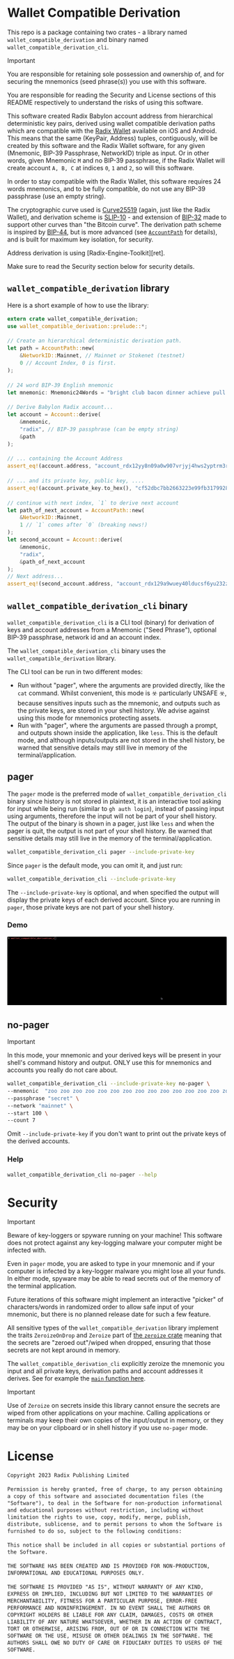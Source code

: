 # Wallet Compatible Derivation

This repo is a package containing two crates - a library named `wallet_compatible_derivation` and binary named `wallet_compatible_derivation_cli`.

> [!IMPORTANT]  
> You are responsible for retaining sole possession and ownership of, and for securing
> the mnemonics (seed phrase(s)) you use with this software.
>
> You are responsible for reading the Security and License sections of this README respectively to understand the risks of using this software.

This software created Radix Babylon account address from hierarchical deterministic key pairs, derived using wallet compatible derivation paths which are compatible with the [Radix Wallet][wallet] available on iOS and Android. This means that the same (KeyPair, Address) tuples, contiguously, will be created by this software and the Radix Wallet software, for any given (Mnemonic, BIP-39 Passphrase, NetworkID) triple as input. Or in other words, given Mnemonic `M` and no BIP-39 passphrase, if the Radix Wallet will create account `A, B, C` at indices `0`, `1` and `2`, so will this software.

In order to stay compatible with the Radix Wallet, this software requires 24 words mnemonics, and to be fully compatible, do not use any BIP-39 passphrase (use an empty string).

The cryptographic curve used is [Curve25519][curve] (again, just like the Radix Wallet), and derivation scheme is [SLIP-10][slip10] - and extension of [BIP-32][b32] made to support other curves than "the Bitcoin curve". The derivation path scheme is inspired by [BIP-44][b44], but is more advanced (see [`AccountPath`][account_path] for details), and is built for maximum key isolation, for security.

Address derivation is using [Radix-Engine-Toolkit][ret].

Make sure to read the Security section below for security details.

## `wallet_compatible_derivation` library

Here is a short example of how to use the library:

```rust
extern crate wallet_compatible_derivation;
use wallet_compatible_derivation::prelude::*;

// Create an hierarchical deterministic derivation path.
let path = AccountPath::new(
	&NetworkID::Mainnet, // Mainnet or Stokenet (testnet)
	0 // Account Index, 0 is first.
);

// 24 word BIP-39 English mnemonic
let mnemonic: Mnemonic24Words = "bright club bacon dinner achieve pull grid save ramp cereal blush woman humble limb repeat video sudden possible story mask neutral prize goose mandate".parse().unwrap();

// Derive Babylon Radix account...
let account = Account::derive(
	&mnemonic, 
	"radix", // BIP-39 passphrase (can be empty string)
	&path
);

// ... containing the Account Address
assert_eq!(account.address, "account_rdx12yy8n09a0w907vrjyj4hws2yptrm3rdjv84l9sr24e3w7pk7nuxst8");

// ... and its private key, public key, ....
assert_eq!(account.private_key.to_hex(), "cf52dbc7bb2663223e99fb31799281b813b939440a372d0aa92eb5f5b8516003");

// continue with next index, `1` to derive next account
let path_of_next_account = AccountPath::new(
	&NetworkID::Mainnet,
	1 // `1` comes after `0` (breaking news!)
);
let second_account = Account::derive(
	&mnemonic, 
	"radix",
	&path_of_next_account
);
// Next address...
assert_eq!(second_account.address, "account_rdx129a9wuey40lducsf6yu232zmzk5kscpvnl6fv472r0ja39f3hced69");

```

## `wallet_compatible_derivation_cli` binary

`wallet_compatible_derivation_cli` is a CLI tool (binary) for derivation of keys and account addresses from a Mnemonic ("Seed Phrase"), optional BIP-39 passphrase, network id and an account index.

The `wallet_compatible_derivation_cli` binary uses the `wallet_compatible_derivation` library.

The CLI tool can be run in two different modes:
* Run without "pager", where the arguments are provided directly, like the `cat` command. Whilst convenient, this mode is ☣️ particularly UNSAFE ☣️, because sensitives inputs such as the mnemonic, and outputs such as the private keys, are stored in your shell history. We advise against using this mode for mnemonics protecting assets.
* Run with "pager", where the arguments are passed through a prompt, and outputs shown inside the application, like `less`. This is the default mode, and although inputs/outputs are not stored in the shell history, be warned that sensitive details may still live in memory of the terminal/application.


## pager

The `pager` mode is the preferred mode of `wallet_compatible_derivation_cli` binary since history is not stored in plaintext, it is an interactive tool asking for input while being run (similar to `gh auth login`), instead of passing input using arguments, therefore the input will not be part of your shell history. The output of the binary is shown in a pager, just like `less` and when the pager is quit, the output is not part of your shell history. Be warned that sensitive details may still live in the memory of the terminal/application.

```sh
wallet_compatible_derivation_cli pager --include-private-key
```

Since `pager` is the default mode, you can omit it, and just run:

```sh
wallet_compatible_derivation_cli --include-private-key
```

The `--include-private-key` is optional, and when specified the output will display the private keys of each derived account. Since you are running in `pager`, those private keys are not part of your shell history.

### Demo
![demo_pager](./.github/readme_assets/cli_pager.gif)

## no-pager

> [!IMPORTANT]  
> In this mode, your mnemonic and your derived keys will be present in your shell's command history and output.
> ONLY use this for mnemonics and accounts you really do not care about.

```sh
wallet_compatible_derivation_cli --include-private-key no-pager \
--mnemonic  "zoo zoo zoo zoo zoo zoo zoo zoo zoo zoo zoo zoo zoo zoo zoo zoo zoo zoo zoo zoo zoo zoo zoo vote" \
--passphrase "secret" \
--network "mainnet" \
--start 100 \
--count 7
```

Omit `--include-private-key` if you don't want to print out the private keys of the derived accounts.

### Help

```sh
wallet_compatible_derivation_cli no-pager --help
```

# Security

> [!IMPORTANT]  
> Beware of key-loggers or spyware running on your machine! This software does not protect against any key-logging malware your computer might be infected with.
>
> Even in `pager` mode, you are asked to type in your mnemonic and if your computer is infected by a key-logger malware you might lose all your funds.
> In either mode, spyware may be able to read secrets out of the memory of the terminal application.

Future iterations of this software might implement an interactive "picker" of characters/words in randomized order to allow safe input of your mnemonic, but there is no planned release date for such a few feature.

All sensitive types of the `wallet_compatible_derivation` library implement the traits
`ZeroizeOnDrop` and `Zeroize` part of [the `zeroize` crate](https://docs.rs/zeroize/1.7.0/zeroize/) meaning that the secrets are "zeroed out"/wiped when dropped, ensuring that those secrets are not kept around in memory. 

The `wallet_compatible_derivation_cli` explicitly zeroize the mnemonic you input and all private keys, derivation paths and account addresses it derives. See for example the [`main` function here][cli_main].

> [!IMPORTANT]  
> Use of `Zeroize` on secrets inside this library cannot ensure the secrets are wiped from other applications on your machine. Calling applications or terminals may keep their own copies of the input/output in memory, or they may be on your clipboard or in shell history if you use `no-pager` mode.

# License

```
Copyright 2023 Radix Publishing Limited

Permission is hereby granted, free of charge, to any person obtaining a copy of this software and associated documentation files (the "Software"), to deal in the Software for non-production informational and educational purposes without restriction, including without limitation the rights to use, copy, modify, merge, publish, distribute, sublicense, and to permit persons to whom the Software is furnished to do so, subject to the following conditions:

This notice shall be included in all copies or substantial portions of the Software.

THE SOFTWARE HAS BEEN CREATED AND IS PROVIDED FOR NON-PRODUCTION, INFORMATIONAL AND EDUCATIONAL PURPOSES ONLY. 

THE SOFTWARE IS PROVIDED "AS IS", WITHOUT WARRANTY OF ANY KIND, EXPRESS OR IMPLIED, INCLUDING BUT NOT LIMITED TO THE WARRANTIES OF MERCHANTABILITY, FITNESS FOR A PARTICULAR PURPOSE, ERROR-FREE PERFORMANCE AND NONINFRINGEMENT. IN NO EVENT SHALL THE AUTHORS OR COPYRIGHT HOLDERS BE LIABLE FOR ANY CLAIM, DAMAGES, COSTS OR OTHER LIABILITY OF ANY NATURE WHATSOEVER, WHETHER IN AN ACTION OF CONTRACT, TORT OR OTHERWISE, ARISING FROM, OUT OF OR IN CONNECTION WITH THE SOFTWARE OR THE USE, MISUSE OR OTHER DEALINGS IN THE SOFTWARE. THE AUTHORS SHALL OWE NO DUTY OF CARE OR FIDUCIARY DUTIES TO USERS OF THE SOFTWARE. 
```

[wallet]: https://wallet.radixdlt.com/
[curve]: https://en.wikipedia.org/wiki/Curve25519
[slip10]: https://github.com/satoshilabs/slips/blob/master/slip-0010.md
[account_path]: crates/wallet_compatible_derivation/src/account_path.rs
[cli_main]: crates/wallet_compatible_derivation_cli/src/main.rs
[b32]: https://github.com/bitcoin/bips/blob/master/bip-0032.mediawiki
[b44]: https://github.com/bitcoin/bips/blob/master/bip-0044.mediawiki
